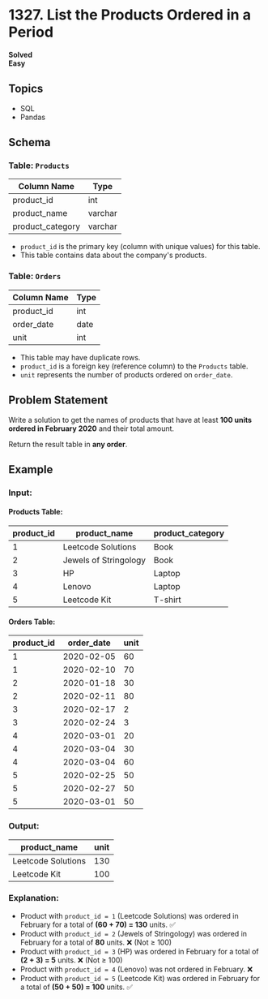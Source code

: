# 1327. List the Products Ordered in a Period

**Solved**  
**Easy**  

## Topics  
- SQL  
- Pandas  

## Schema  

### Table: `Products`
| Column Name      | Type    |
|------------------|---------|
| product_id       | int     |
| product_name     | varchar |
| product_category | varchar |

- `product_id` is the primary key (column with unique values) for this table.
- This table contains data about the company's products.

### Table: `Orders`
| Column Name   | Type  |
|--------------|-------|
| product_id   | int   |
| order_date   | date  |
| unit         | int   |

- This table may have duplicate rows.
- `product_id` is a foreign key (reference column) to the `Products` table.
- `unit` represents the number of products ordered on `order_date`.

## Problem Statement  

Write a solution to get the names of products that have at least **100 units ordered in February 2020** and their total amount.

Return the result table in **any order**.

## Example  

### **Input:**  
#### Products Table:
| product_id | product_name          | product_category |
|------------|-----------------------|------------------|
| 1          | Leetcode Solutions    | Book             |
| 2          | Jewels of Stringology | Book             |
| 3          | HP                    | Laptop           |
| 4          | Lenovo                | Laptop           |
| 5          | Leetcode Kit          | T-shirt          |

#### Orders Table:
| product_id | order_date  | unit  |
|------------|------------|-------|
| 1          | 2020-02-05 | 60    |
| 1          | 2020-02-10 | 70    |
| 2          | 2020-01-18 | 30    |
| 2          | 2020-02-11 | 80    |
| 3          | 2020-02-17 | 2     |
| 3          | 2020-02-24 | 3     |
| 4          | 2020-03-01 | 20    |
| 4          | 2020-03-04 | 30    |
| 4          | 2020-03-04 | 60    |
| 5          | 2020-02-25 | 50    |
| 5          | 2020-02-27 | 50    |
| 5          | 2020-03-01 | 50    |

### **Output:**  
| product_name       | unit  |
|--------------------|------|
| Leetcode Solutions | 130  |
| Leetcode Kit       | 100  |

### **Explanation:**  
- Product with `product_id = 1` (Leetcode Solutions) was ordered in February for a total of **(60 + 70) = 130** units. ✅  
- Product with `product_id = 2` (Jewels of Stringology) was ordered in February for a total of **80** units. ❌ (Not ≥ 100)  
- Product with `product_id = 3` (HP) was ordered in February for a total of **(2 + 3) = 5** units. ❌ (Not ≥ 100)  
- Product with `product_id = 4` (Lenovo) was not ordered in February. ❌  
- Product with `product_id = 5` (Leetcode Kit) was ordered in February for a total of **(50 + 50) = 100** units. ✅  
```